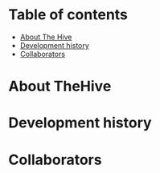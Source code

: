 # Table of contents

* [About The Hive](#about-thehive)
* [Development history](#development-history)
* [Collaborators](#collaborators)

# About TheHive


# Development history


# Collaborators

